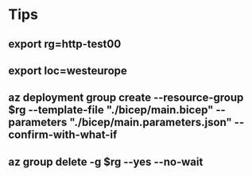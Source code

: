 # Tips

## export rg=http-test00

## export loc=westeurope

## az deployment group create --resource-group $rg --template-file "./bicep/main.bicep" --parameters "./bicep/main.parameters.json" --confirm-with-what-if

## az group delete -g $rg --yes --no-wait

